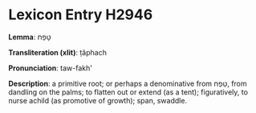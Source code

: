 # Lexicon Entry H2946

**Lemma**: טָפַח

**Transliteration (xlit)**: ṭâphach

**Pronunciation**: taw-fakh'

**Description**:
a primitive root; or perhaps a denominative from טֵפַח, from dandling on the palms; to flatten out or extend (as a tent); figuratively, to nurse achild (as promotive of growth); span, swaddle.
